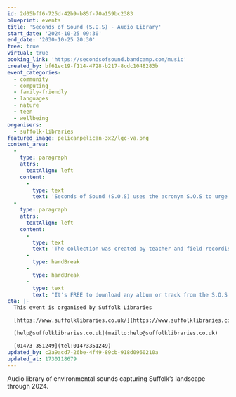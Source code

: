 ```yaml
---
id: 2d05bff6-725d-42b9-b85f-70a159bc2383
blueprint: events
title: 'Seconds of Sound (S.O.S) - Audio Library'
start_date: '2024-10-25 09:30'
end_date: '2030-10-25 20:30'
free: true
virtual: true
booking_link: 'https://secondsofsound.bandcamp.com/music'
created_by: bf61ec19-f114-4728-b217-8cdc1048283b
event_categories:
  - community
  - computing
  - family-friendly
  - languages
  - nature
  - teen
  - wellbeing
organisers:
  - suffolk-libraries
featured_image: pelicanpelican-3x2/lgc-va.png
content_area:
  -
    type: paragraph
    attrs:
      textAlign: left
    content:
      -
        type: text
        text: 'Seconds of Sound (S.O.S) uses the acronym S.O.S to urge people to dedicate moments to listening, and each track has several seconds associated with it, encouraging listeners to reflect on what they spend their seconds doing. The audio collection is freely available to listen to and download by anyone, anywhere, anytime.'
  -
    type: paragraph
    attrs:
      textAlign: left
    content:
      -
        type: text
        text: 'The collection was created by teacher and field recordist Martin Scaiff, as Environmentalist in Residence for Suffolk Libraries. Martin is the founder of HomeSounds, a research-informed project which invites everyone, particularly young people in vulnerable circumstances, to become active environmental listeners for the benefit of their creativity, education, health, and wellbeing.'
      -
        type: hardBreak
      -
        type: hardBreak
      -
        type: text
        text: "It's FREE to download any album or track from the S.O.S audio collection. Just go to the album or track you want to download, select 'buy digital album' or 'buy digital track' and enter £0, followed by 'download to your computer'."
cta: |-
  This event is organised by Suffolk Libraries

  [https://www.suffolklibraries.co.uk/](https://www.suffolklibraries.co.uk/) 

  [help@suffolklibraries.co.uk](mailto:help@suffolklibraries.co.uk)

  [01473 351249](tel:01473351249)
updated_by: c2a9acd7-26be-4f49-89cb-918d0960210a
updated_at: 1730118679
---
```

Audio library of environmental sounds capturing Suffolk’s landscape through 2024.